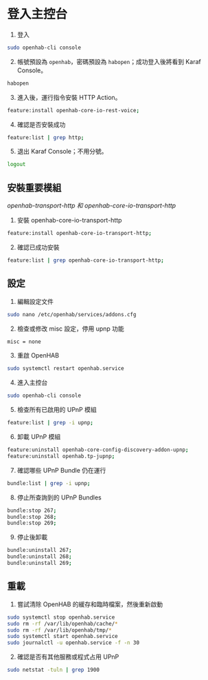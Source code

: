 # 登入主控台

1. 登入

```bash
sudo openhab-cli console
```

2. 帳號預設為 `openhab`，密碼預設為 `habopen`；成功登入後將看到 Karaf Console。

```bash
habopen
```

3. 進入後，運行指令安裝 HTTP Action。

```bash
feature:install openhab-core-io-rest-voice;  
```

4. 確認是否安裝成功

```bash
feature:list | grep http;
```

5. 退出 Karaf Console；不用分號。

```bash
logout
```

## 安裝重要模組

_openhab-transport-http 和 openhab-core-io-transport-http_

1. 安裝 openhab-core-io-transport-http

```bash
feature:install openhab-core-io-transport-http;
```

2. 確認已成功安裝

```bash
feature:list | grep openhab-core-io-transport-http;
```

## 設定

1. 編輯設定文件

```bash
sudo nano /etc/openhab/services/addons.cfg
```

2. 檢查或修改 misc 設定，停用 upnp 功能

```bash
misc = none
```

3. 重啟 OpenHAB

```bash
sudo systemctl restart openhab.service
```

4. 進入主控台

```bash
sudo openhab-cli console
```

5. 檢查所有已啟用的 UPnP 模組

```bash
feature:list | grep -i upnp;
```

6. 卸載 UPnP 模組

```bash
feature:uninstall openhab-core-config-discovery-addon-upnp;
feature:uninstall openhab.tp-jupnp;
```

7. 確認哪些 UPnP Bundle 仍在運行

```bash
bundle:list | grep -i upnp;
```

8. 停止所查詢到的 UPnP Bundles

```bash
bundle:stop 267;
bundle:stop 268;
bundle:stop 269;
```

9. 停止後卸載

```bash
bundle:uninstall 267;
bundle:uninstall 268;
bundle:uninstall 269;
```

## 重載

1. 嘗試清除 OpenHAB 的緩存和臨時檔案，然後重新啟動

```bash
sudo systemctl stop openhab.service
sudo rm -rf /var/lib/openhab/cache/*
sudo rm -rf /var/lib/openhab/tmp/*
sudo systemctl start openhab.service
sudo journalctl -u openhab.service -f -n 30
```

2. 確認是否有其他服務或程式占用 UPnP

```bash
sudo netstat -tuln | grep 1900
```




